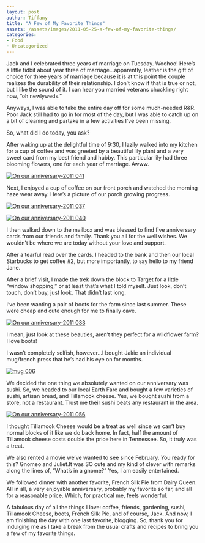 ```yaml
---
layout: post
author: Tiffany
title: "A Few of My Favorite Things"
assets: /assets/images/2011-05-25-a-few-of-my-favorite-things/
categories: 
- Food
- Uncategorized
---
```


Jack and I celebrated three years of marriage on Tuesday. Woohoo! Here’s a little tidbit about year three of marriage…apparently, leather is the gift of choice for three years of marriage because it is at this point the couple realizes the durability of their relationship. I don’t know if that is true or not, but I like the sound of it. I can hear you married veterans chuckling right now, “oh newlyweds.”

Anyways, I was able to take the entire day off for some much-needed R&R. Poor Jack still had to go in for most of the day, but I was able to catch up on a bit of cleaning and partake in a few activities I’ve been missing.

So, what did I do today, you ask?

After waking up at the delightful time of 9:30, I lazily walked into my kitchen for a cup of coffee and was greeted by a beautiful lily plant and a very sweet card from my best friend and hubby. This particular lily had three blooming flowers, one for each year of marriage. Awww.

[![](jekyll_uploads/2011/05/On-our-anniversary-2011-041-325x433.jpg "On our anniversary-2011 041")](http://www.sweetpeonies.com/2011/05/a-few-of-my-favorite-things/on-our-anniversary-2011-041/)

Next, I enjoyed a cup of coffee on our front porch and watched the morning haze wear away. Here’s a picture of our porch growing progress.

[![](jekyll_uploads/2011/05/On-our-anniversary-2011-037-575x431.jpg "On our anniversary-2011 037")](http://www.sweetpeonies.com/2011/05/a-few-of-my-favorite-things/on-our-anniversary-2011-037/)

[![](jekyll_uploads/2011/05/On-our-anniversary-2011-040-575x431.jpg "On our anniversary-2011 040")](http://www.sweetpeonies.com/2011/05/a-few-of-my-favorite-things/on-our-anniversary-2011-040/)

I then walked down to the mailbox and was blessed to find five anniversary cards from our friends and family. Thank you all for the well wishes. We wouldn’t be where we are today without your love and support.

After a tearful read over the cards. I headed to the bank and then our local Starbucks to get coffee #2, but more importantly, to say hello to my friend Jane.

After a brief visit, I made the trek down the block to Target for a little “window shopping,” or at least that’s what I told myself. Just look, don’t touch, don’t buy, just look. That didn’t last long.

I’ve been wanting a pair of boots for the farm since last summer. These were cheap and cute enough for me to finally cave.

[![](jekyll_uploads/2011/05/On-our-anniversary-2011-033-575x431.jpg "On our anniversary-2011 033")](http://www.sweetpeonies.com/2011/05/a-few-of-my-favorite-things/on-our-anniversary-2011-033/)

I mean, just look at these beauties, aren’t they perfect for a wildflower farm? I love boots!

I wasn’t completely selfish, however…I bought Jakie an individual mug/french press that he’s had his eye on for months.

[![](jekyll_uploads/2011/05/mug-006-325x454.jpg "mug 006")](http://www.sweetpeonies.com/2011/05/a-few-of-my-favorite-things/mug-006/)

We decided the one thing we absolutely wanted on our anniversary was sushi. So, we headed to our local Earth Fare and bought a few varieties of sushi, artisan bread, and Tillamook cheese. Yes, we bought sushi from a store, not a restaurant. Trust me their sushi beats any restaurant in the area.

[![](jekyll_uploads/2011/05/On-our-anniversary-2011-056-575x431.jpg "On our anniversary-2011 056")](http://www.sweetpeonies.com/2011/05/a-few-of-my-favorite-things/on-our-anniversary-2011-056/)

I thought Tillamook Cheese would be a treat as well since we can’t buy normal blocks of it like we do back home. In fact, half the amount of Tillamook cheese costs double the price here in Tennessee. So, it truly was a treat.

We also rented a movie we’ve wanted to see since February. You ready for this? Gnomeo and Juliet.It was SO cute and my kind of clever with remarks along the lines of, “What’s in a gnome?” Yes, I am easily entertained.

We followed dinner with another favorite, French Silk Pie from Dairy Queen.  
All in all, a very enjoyable anniversary, probably my favorite so far, and all for a reasonable price. Which, for practical me, feels wonderful.

A fabulous day of all the things I love: coffee, friends, gardening, sushi, Tillamook Cheese, boots, French Silk Pie, and of course, Jack. And now, I am finishing the day with one last favorite, blogging. So, thank you for indulging me as I take a break from the usual crafts and recipes to bring you a few of my favorite things.